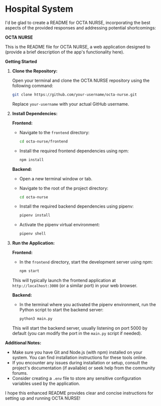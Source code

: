 # Hospital System
 
I'd be glad to create a README for OCTA NURSE, incorporating the best aspects of the provided responses and addressing potential shortcomings:

**OCTA NURSE**

This is the README file for OCTA NURSE, a web application designed to (provide a brief description of the app's functionality here).

**Getting Started**

1. **Clone the Repository:**

   Open your terminal and clone the OCTA NURSE repository using the following command:

   ```bash
   git clone https://github.com/your-username/octa-nurse.git
   ```

   Replace `your-username` with your actual GitHub username.

2. **Install Dependencies:**

   **Frontend:**

   - Navigate to the `frontend` directory:

     ```bash
     cd octa-nurse/frontend
     ```

   - Install the required frontend dependencies using npm:

     ```bash
     npm install
     ```

   **Backend:**

   - Open a new terminal window or tab.

   - Navigate to the root of the project directory:

     ```bash
     cd octa-nurse
     ```

   - Install the required backend dependencies using pipenv:

     ```bash
     pipenv install
     ```

   - Activate the pipenv virtual environment:

     ```bash
     pipenv shell
     ```

3. **Run the Application:**

   **Frontend:**

   - In the `frontend` directory, start the development server using npm:

     ```bash
     npm start
     ```

   This will typically launch the frontend application at `http://localhost:3000` (or a similar port) in your web browser.

   **Backend:**

   - In the terminal where you activated the pipenv environment, run the Python script to start the backend server:

     ```bash
     python3 main.py
     ```

   This will start the backend server, usually listening on port 5000 by default (you can modify the port in the `main.py` script if needed).

**Additional Notes:**

- Make sure you have Git and Node.js (with npm) installed on your system. You can find installation instructions for these tools online.
- If you encounter any issues during installation or setup, consult the project's documentation (if available) or seek help from the community forums.
- Consider creating a `.env` file to store any sensitive configuration variables used by the application.

I hope this enhanced README provides clear and concise instructions for setting up and running OCTA NURSE!